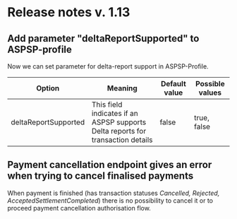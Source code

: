 # Release notes v. 1.13

## Add parameter "deltaReportSupported" to ASPSP-profile
Now we can set parameter for delta-report support in ASPSP-Profile.

| Option                                  | Meaning                                                                                             | Default value                                        | Possible values                                                                                      |
|-----------------------------------------|-----------------------------------------------------------------------------------------------------|------------------------------------------------------|------------------------------------------------------------------------------------------------------|
|deltaReportSupported                     | This field indicates if an ASPSP supports Delta reports for transaction details                     | false                                                | true, false                                                                                          |

## Payment cancellation endpoint gives an error when trying to cancel finalised payments

When payment is finished (has transaction statuses *Cancelled, Rejected, AcceptedSettlementCompleted*) there is no possibility to cancel it or to proceed payment cancellation authorisation flow.


